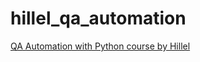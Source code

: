 # hillel_qa_automation
[QA Automation with Python course by Hillel](https://ithillel.ua/courses/qa-automation-python)
